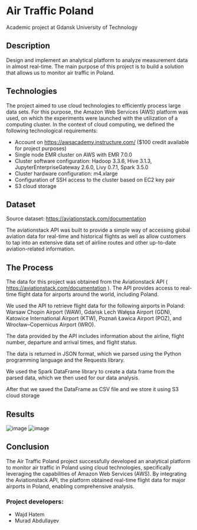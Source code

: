# Air Traffic Poland
Academic project at Gdansk University of Technology

## Description
Design and implement an analytical platform to analyze measurement data in almost real-time. The main purpose of this project is to build a solution that allows us to monitor air traffic in Poland.

## Technologies
The project aimed to use cloud technologies to efficiently process large data sets. For this purpose, the Amazon Web Services (AWS) platform was used, on which the experiments were launched with the utilization of a computing cluster. In the context of cloud computing, we defined the following technological requirements:

* Account on https://awsacademy.instructure.com/ ($100 credit available for project purposes)
* Single node EMR cluster on AWS with EMR 7.0.0
* Cluster software configuration: Hadoop 3.3.6, Hive 3.1.3, JupyterEnterpriseGateway 2.6.0, Livy 0.7.1, Spark 3.5.0
* Cluster hardware configuration: m4.xlarge
* Configuration of SSH access to the cluster based on EC2 key pair
* S3 cloud storage


## Dataset
Source dataset: https://aviationstack.com/documentation

The aviationstack API was built to provide a simple way of accessing global aviation data for real-time and historical flights as well as allow customers to tap into an extensive data set of airline routes and other up-to-date aviation-related information.

## The Process
The data for this project was obtained from the Aviationstack API ( https://aviationstack.com/documentation ). The API provides access to real-time flight data for airports around the world, including Poland. 

We used the API to retrieve flight data for the following airports in Poland: Warsaw Chopin Airport (WAW), Gdańsk Lech Wałęsa Airport (GDN), Katowice International Airport (KTW), Poznań Ławica Airport (POZ), and Wrocław–Copernicus Airport (WRO). 

The data provided by the API includes information about the airline, flight number, departure and arrival times, and flight status.

The data is returned in JSON format, which we parsed using the Python programming language and the Requests library. 

We used the Spark DataFrame library to create a data frame from the parsed data, which we then used for our data analysis.

After that we saved the DataFrame as CSV file and we store it using S3 cloud storage

## Results
![image](https://github.com/wajdha/air-traffic-Poland/assets/103352403/4fdd32ab-a9ea-4e65-8518-0526f3e915c0)
![image](https://github.com/wajdha/air-traffic-Poland/assets/103352403/fedec3ec-2aa3-455b-9e14-17eebecdb126)


## Conclusion
The Air Traffic Poland project successfully developed an analytical platform to monitor air traffic in Poland using cloud technologies, specifically leveraging the capabilities of Amazon Web Services (AWS). By integrating the Aviationstack API, the platform obtained real-time flight data for major airports in Poland, enabling comprehensive analysis.


### Project developers:
* Wajd Hatem
* Murad Abdullayev
